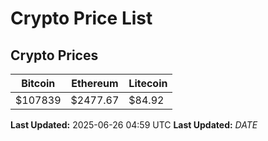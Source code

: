 # Crypto Price List

## Crypto Prices
| Bitcoin | Ethereum | Litecoin |
| ------- | -------- | -------- |
| $107839 | $2477.67 | $84.92 |
**Last Updated:** 2025-06-26 04:59 UTC
**Last Updated:** $DATE$
